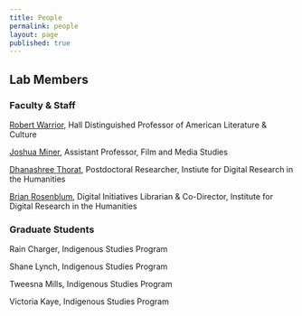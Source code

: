 ```yaml
---
title: People
permalink: people
layout: page
published: true
---
```


## Lab Members

### Faculty & Staff

[Robert Warrior](http://americanstudies.ku.edu/robert-warrior), Hall Distinguished Professor of American Literature & Culture

[Joshua Miner](https://film.ku.edu/joshua-miner), Assistant Professor, Film and Media Studies

[Dhanashree Thorat](https://dhanashreethorat.com), Postdoctoral Researcher, Instiute for Digital Research in the Humanities

[Brian Rosenblum](http://idrh.ku.edu/), Digital Initiatives Librarian & Co-Director, Institute for Digital Research in the Humanities

### Graduate Students

Rain Charger, Indigenous Studies Program

Shane Lynch, Indigenous Studies Program

Tweesna Mills, Indigenous Studies Program

Victoria Kaye, Indigenous Studies Program
